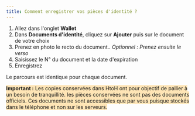 ```yaml
---
title: Comment enregistrer vos pièces d'identité ?
---
```


1. Allez dans l'onglet **Wallet**
2. Dans **Documents d'identité**, cliquez sur **Ajouter** puis sur le document de votre choix
3. Prenez en photo le recto du document.. *Optionnel : Prenez ensuite le verso*
4. Saisissez le N° du document et la date d'expiration
5. Enregistrez

Le parcours est identique pour chaque document.

<span style="background-color:moccasin;">**Important :**</span><span style="background-color:moccasin;"> Les copies conservées dans HtoH ont pour objectif de pallier à un besoin de tranquillité. les pièces conservées ne sont pas des documents officiels. Ces documents ne sont accessibles que par vous puisque stockés dans le téléphone et non sur les serveurs.</span>